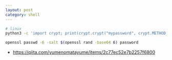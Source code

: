 ```yaml
---
layout: post
category: shell
---
```


```sh
# linux
python3 -c 'import crypt; print(crypt.crypt("mypassword", crypt.METHOD_SHA512))'
```

```sh
openssl passwd -6 -salt $(openssl rand -base64 6) password
```

- <https://qiita.com/yumenomatayume/items/2c77ec52e7b2257f6800>
